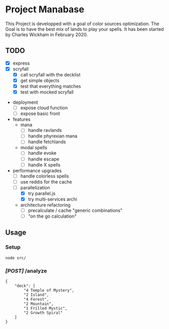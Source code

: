 # Project Manabase
This Project is developped with a goal of color sources optimization.
The Goal is to have the best mix of lands to play your spells.
It has been started by Charles Wickham in February 2020.

## TODO
- [x] express
- [x] scryfall
    - [x] call scryfall with the decklist
    - [x] get simple objects
    - [x] test that everything matches
    - [x] test with mocked scryfall
- deployment
    - [ ] expose cloud function
    - [ ] expose basic front
- features
    - mana
        - [ ] handle ravlands
        - [ ] handle phyrexian mana
        - [ ] handle fetchlands
    - modal spells
        - [ ] handle evoke
        - [ ] handle escape
        - [ ] handle X spells
- performance upgrades
    - [ ] handle colorless spells
    - [ ] use reddis for the cache
    - [ ] parallelization
        - [x] try parallel.js
        - [x] try multi-services archi
    - architecture refactoring
        - [ ] precalculate / cache "generic combinations"
        - [ ] "on the go calculation"

## Usage

### Setup
```
node src/
```

### *[POST]* /analyze
```
{
    "deck": [
        "4 Temple of Mystery",
        "2 Island",
        "4 Forest",
        "2 Mountain",
        "1 Frilled Mystic",
        "2 Growth Spiral"
    ]
}
```

